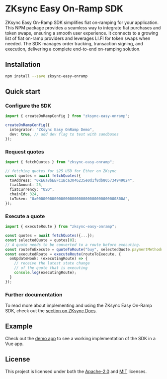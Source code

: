 # ZKsync Easy On-Ramp SDK

ZKsync Easy On-Ramp SDK simplifies fiat on-ramping for your application.
This NPM package provides a seamless way to integrate fiat purchases and token swaps, ensuring a
smooth user experience.
It connects to a growing list of fiat on-ramp providers and leverages LI.FI for token swaps when
needed.
The SDK manages order tracking, transaction signing, and execution,
delivering a complete end-to-end on-ramping solution.

## Installation

```sh
npm install --save zksync-easy-onramp
```

## Quick start

### Configure the SDK

```ts
import { createOnRampConfig } from "zksync-easy-onramp";

createOnRampConfig({
  integrator: "ZKsync Easy OnRamp Demo",
  dev: true, // add dev flag to test with sandboxes
});
```

### Request quotes

```ts
import { fetchQuotes } from "zksync-easy-onramp";

// fetching quotes for $25 USD for Ether on ZKsync
const quotes = await fetchQuotes({
  toAddress: "0xE6a8bEEFC1Bca3046235e0d1f8db805734949024",
  fiatAmount: 25,
  fiatCurrency: "USD",
  chainId: 324,
  toToken: "0x000000000000000000000000000000000000800A",
});
```

### Execute a quote

```ts
import { executeRoute } from "zksync-easy-onramp";

const quotes = await fetchQuotes({...});
const selectedQuote = quotes[0];
// A quote needs to be converted to a route before executing.
const routeToExecute = quoteToRoute("buy", selectedQuote.paymentMethods[0], selectedQuote.provider);
const executedRoute = executeRoute(routeToExecute, {
  onUpdateHook: (executingRoute) => {
    // receive the latest state change
    // of the quote that is executing
    console.log(executingRoute);
  }
});
```

### Further documentation

To read more about implementing and using the ZKsync Easy On-Ramp SDK, check out the [section on
ZKsync Docs](https://docs.zksync.io/zksync-era/tooling/zksync-easy-onramp).

## Example

Check out the [demo app](https://github.com/matter-labs/zksync-easy-onramp/blob/main/apps/demo) to
see a working implementation of the SDK in a Vue app.

## License

This project is licensed under both the [Apache-2.0](https://github.com/matter-labs/zksync-easy-onramp/blob/LICENSE-APACHE) and [MIT](https://github.com/matter-labs/zksync-easy-onramp/blob/LICENSE-MIT) licenses.
